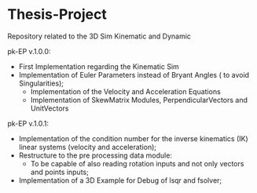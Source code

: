 # Thesis-Project
Repository related to the 3D Sim Kinematic and Dynamic

pk-EP v.1.0.0:
  - First Implementation regarding the Kinematic Sim
  - Implementation of Euler Parameters instead of Bryant Angles ( to avoid Singularities);
      - Implementation of the Velocity and Acceleration Equations
      - Implementation of SkewMatrix Modules, PerpendicularVectors and UnitVectors

pk-EP v.1.0.1:
  - Implementation of the condition number for the inverse kinematics (IK) linear systems (velocity and acceleration);
  - Restructure to the pre processing data module:
      - To be capable of also reading rotation inputs and not only vectors and points inputs;
  - Implementation of a 3D Example for Debug of lsqr and fsolver;
